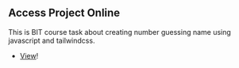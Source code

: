 ## Access Project Online

This is BIT course task about creating number guessing name using javascript and tailwindcss.

-   [View](https://gymmed.github.io/BIT-Javascript-Guessing-Game/)!
